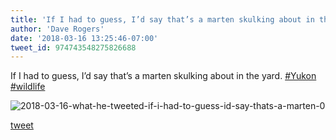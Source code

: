 ```yaml
---
title: 'If I had to guess, I’d say that’s a marten skulking about in the yard. Yukon...'
author: 'Dave Rogers'
date: '2018-03-16 13:25:46-07:00'
tweet_id: 974743548275826688
---
```

If I had to guess, I’d say that’s a marten skulking about in the yard. [#Yukon](https://twitter.com/hashtag/yukon) [#wildlife](https://twitter.com/hashtag/wildlife)

![2018-03-16-what-he-tweeted-if-i-had-to-guess-id-say-thats-a-marten-0](/heap/2018-03-16-what-he-tweeted-if-i-had-to-guess-id-say-thats-a-marten-0.jpg)

[tweet](https://twitter.com/yukondude/status/974743548275826688)